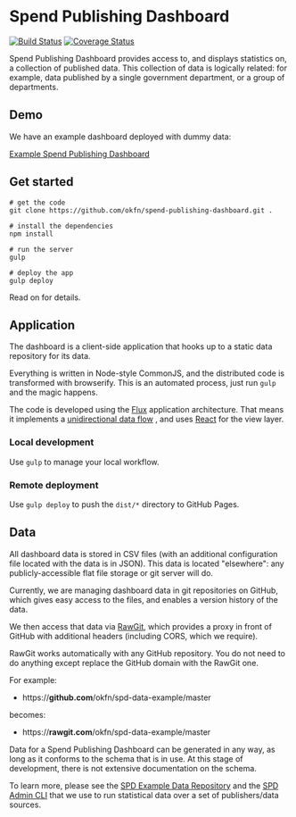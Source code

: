 # Spend Publishing Dashboard

[![Build Status](https://travis-ci.org/okfn/spend-publishing-dashboard.svg)](https://travis-ci.org/okfn/spend-publishing-dashboard)
[![Coverage Status](https://coveralls.io/repos/okfn/spend-publishing-dashboard/badge.svg)](https://coveralls.io/r/okfn/spend-publishing-dashboard)

Spend Publishing Dashboard provides access to, and displays statistics on,
a collection of published data. This collection of data is logically related:
for example, data published by a single government department, or a group
of departments.

## Demo

We have an example dashboard deployed with dummy data:

[Example Spend Publishing Dashboard](example.dashboards.okfnlabs.org/)

## Get started

```
# get the code
git clone https://github.com/okfn/spend-publishing-dashboard.git .

# install the dependencies
npm install

# run the server
gulp

# deploy the app
gulp deploy
```

Read on for details.

## Application

The dashboard is a client-side application that hooks up to a static data repository
for its data.

Everything is written in Node-style CommonJS, and the distributed code is
transformed with browserify. This is an automated process, just run `gulp`
and the magic happens.

The code is developed using the [Flux](http://facebook.github.io/flux/)
application architecture. That means it implements a [unidirectional data flow](http://facebook.github.io/flux/docs/overview.html#structure-and-data-flow)
, and uses [React](https://facebook.github.io/react/) for the view layer.

### Local development

Use `gulp` to manage your local workflow.

### Remote deployment

Use `gulp deploy` to push the `dist/*` directory to GitHub Pages.


## Data

All dashboard data is stored in CSV files (with an additional configuration file
located with the data is in JSON). This data is located "elsewhere": any
publicly-accessible flat file storage or git server will do.

Currently, we are managing dashboard data in git repositories on GitHub,
which gives easy access to the files, and enables a version history of the data.

We then access that data via [RawGit](https://rawgit.com/), which provides a proxy
in front of GitHub with additional headers (including CORS, which we require).

RawGit works automatically with any GitHub repository. You do not need to do anything
except replace the GitHub domain with the RawGit one.

For example:

* https://**github.com**/okfn/spd-data-example/master

becomes:

* https://**rawgit.com**/okfn/spd-data-example/master

Data for a Spend Publishing Dashboard can be generated in any way, as long
as it conforms to the schema that is in use. At this stage of development,
there is not extensive documentation on the schema.

To learn more, please see the [SPD Example Data Repository](https://github.com/okfn/spd-data-example)
and the [SPD Admin CLI](https://github.com/okfn/spd-admin) that we use to run
statistical data over a set of publishers/data sources.
